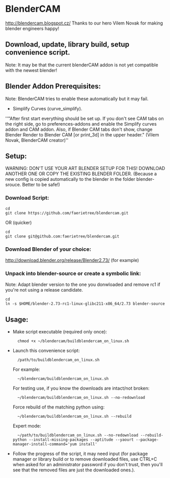 BlenderCAM
=====
http://blendercam.blogspot.cz/
Thanks to our hero Vilem Novak for making blender engineers happy! 

Download, update, library build, setup convenience script.
-----

Note: It may be that the current blenderCAM addon is not yet compatible with the newest blender!

Blender Addon Prerequisites:
------
Note: BlenderCAM tries to enable these automatically but it may fail.
* Simplify Curves (curve_simplify).

''"After first start everything should be set up. If you don't see CAM tabs on the right side, go to preferences-addons and enable the Simplify curves addon and CAM addon. Also, if Blender CAM tabs don't show, change Blender Render to  Blender CAM [or print_3d] in the upper header." (Vilem Novak, BlenderCAM creator)''


Setup:
---
WARNING: DON'T USE YOUR ART BLENDER SETUP FOR THIS! DOWNLOAD ANOTHER ONE OR COPY THE EXISTING BLENDER FOLDER. (Because a new config is copied automatically to the blender in the folder blender-srouce. Better to be safe!)


### Download Script:

    cd
    git clone https://github.com/faerietree/blendercam.git

OR (quicker)

    cd
    git clone git@github.com:faerietree/blendercam.git



### Download Blender of your choice:

http://download.blender.org/release/Blender2.73/ (for example)


### Unpack into blender-source or create a symbolic link:
Note: Adapt blender version to the one you donwloaded and remove rc1 if you're not using a release candidate.

    cd
    ln -s $HOME/blender-2.73-rc1-linux-glibc211-x86_64/2.73 blender-source

Usage:
---

* Make script executable (required only once):

        chmod +x ~/blendercam/buildblendercam_on_linux.sh

* Launch this convenience script:

        /path/to/buildblendercam_on_linux.sh

    For example:

        ~/blendercam/buildblendercam_on_linux.sh

    For testing use, if you know the downloads are intact/not broken:

        ~/blendercam/buildblendercam_on_linux.sh --no-redownload

    Force rebuild of the matching python using:

        ~/blendercam/buildblendercam_on_linux.sh --rebuild


    Expert mode:

        ~/path/to/buildblendercam_on_linux.sh --no-redownload --rebuild-python --install-missing-packages --aptitude --yaourt --package-manager-install-command='yum install'


* Follow the progress of the script, it may need input (for package manager or library build or to remove downloaded files, use CTRL+C when asked for an administrator password if you don't trust, then you'll see that the removed files are just the downloaded ones.).


